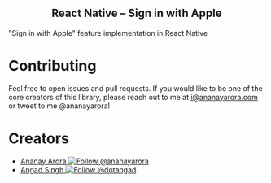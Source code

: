 <center>
    <h2>React Native – Sign in with Apple</h2>
</center>

"Sign in with Apple" feature implementation in React Native

# Contributing

Feel free to open issues and pull requests. If you would like to be one of the core creators of this library, please reach out to me at i@ananayarora.com or tweet to me @ananayarora!

# Creators

* <a href="https://ananayarora.com">Ananay Arora</a><a href="https://twitter.com/intent/follow?screen_name=ananayarora">
    <img src="https://img.shields.io/twitter/follow/ananayarora.svg?label=Follow%20@ananayarora" alt="Follow @ananayarora" />
  </a>
* <a href="https://angad.dev">Angad Singh</a><a href="https://twitter.com/intent/follow?screen_name=dotangad">
    <img src="https://img.shields.io/twitter/follow/dotangad.svg?label=Follow%20@dotangad" alt="Follow @dotangad" />
  </a>
